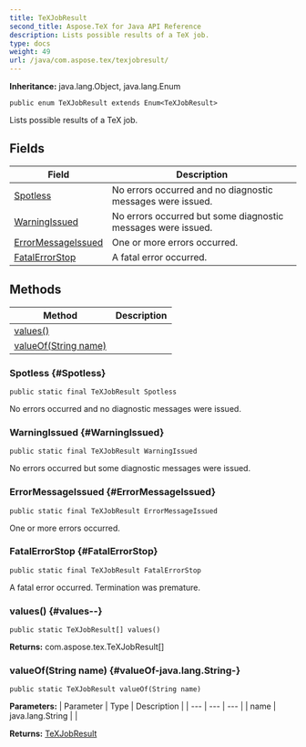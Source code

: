 ```yaml
---
title: TeXJobResult
second_title: Aspose.TeX for Java API Reference
description: Lists possible results of a TeX job.
type: docs
weight: 49
url: /java/com.aspose.tex/texjobresult/
---
```

**Inheritance:**
java.lang.Object, java.lang.Enum
```
public enum TeXJobResult extends Enum<TeXJobResult>
```

Lists possible results of a TeX job.
## Fields

| Field | Description |
| --- | --- |
| [Spotless](#Spotless) | No errors occurred and no diagnostic messages were issued. |
| [WarningIssued](#WarningIssued) | No errors occurred but some diagnostic messages were issued. |
| [ErrorMessageIssued](#ErrorMessageIssued) | One or more errors occurred. |
| [FatalErrorStop](#FatalErrorStop) | A fatal error occurred. |
## Methods

| Method | Description |
| --- | --- |
| [values()](#values--) |  |
| [valueOf(String name)](#valueOf-java.lang.String-) |  |
### Spotless {#Spotless}
```
public static final TeXJobResult Spotless
```


No errors occurred and no diagnostic messages were issued.

### WarningIssued {#WarningIssued}
```
public static final TeXJobResult WarningIssued
```


No errors occurred but some diagnostic messages were issued.

### ErrorMessageIssued {#ErrorMessageIssued}
```
public static final TeXJobResult ErrorMessageIssued
```


One or more errors occurred.

### FatalErrorStop {#FatalErrorStop}
```
public static final TeXJobResult FatalErrorStop
```


A fatal error occurred. Termination was premature.

### values() {#values--}
```
public static TeXJobResult[] values()
```




**Returns:**
com.aspose.tex.TeXJobResult[]
### valueOf(String name) {#valueOf-java.lang.String-}
```
public static TeXJobResult valueOf(String name)
```




**Parameters:**
| Parameter | Type | Description |
| --- | --- | --- |
| name | java.lang.String |  |

**Returns:**
[TeXJobResult](../../com.aspose.tex/texjobresult)
